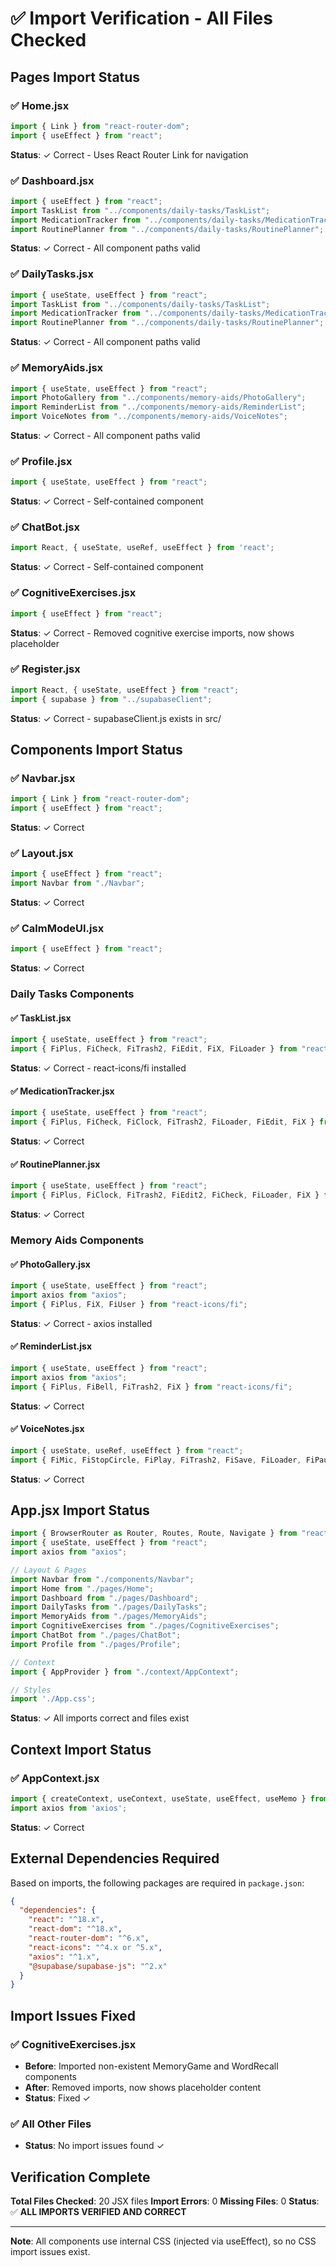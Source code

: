 # ✅ Import Verification - All Files Checked

## Pages Import Status

### ✅ Home.jsx
```javascript
import { Link } from "react-router-dom";
import { useEffect } from "react";
```
**Status**: ✓ Correct - Uses React Router Link for navigation

### ✅ Dashboard.jsx
```javascript
import { useEffect } from "react";
import TaskList from "../components/daily-tasks/TaskList";
import MedicationTracker from "../components/daily-tasks/MedicationTracker";
import RoutinePlanner from "../components/daily-tasks/RoutinePlanner";
```
**Status**: ✓ Correct - All component paths valid

### ✅ DailyTasks.jsx
```javascript
import { useState, useEffect } from "react";
import TaskList from "../components/daily-tasks/TaskList";
import MedicationTracker from "../components/daily-tasks/MedicationTracker";
import RoutinePlanner from "../components/daily-tasks/RoutinePlanner";
```
**Status**: ✓ Correct - All component paths valid

### ✅ MemoryAids.jsx
```javascript
import { useState, useEffect } from "react";
import PhotoGallery from "../components/memory-aids/PhotoGallery";
import ReminderList from "../components/memory-aids/ReminderList";
import VoiceNotes from "../components/memory-aids/VoiceNotes";
```
**Status**: ✓ Correct - All component paths valid

### ✅ Profile.jsx
```javascript
import { useState, useEffect } from "react";
```
**Status**: ✓ Correct - Self-contained component

### ✅ ChatBot.jsx
```javascript
import React, { useState, useRef, useEffect } from 'react';
```
**Status**: ✓ Correct - Self-contained component

### ✅ CognitiveExercises.jsx
```javascript
import { useEffect } from "react";
```
**Status**: ✓ Correct - Removed cognitive exercise imports, now shows placeholder

### ✅ Register.jsx
```javascript
import React, { useState, useEffect } from "react";
import { supabase } from "../supabaseClient";
```
**Status**: ✓ Correct - supabaseClient.js exists in src/

## Components Import Status

### ✅ Navbar.jsx
```javascript
import { Link } from "react-router-dom";
import { useEffect } from "react";
```
**Status**: ✓ Correct

### ✅ Layout.jsx
```javascript
import { useEffect } from "react";
import Navbar from "./Navbar";
```
**Status**: ✓ Correct

### ✅ CalmModeUI.jsx
```javascript
import { useEffect } from "react";
```
**Status**: ✓ Correct

### Daily Tasks Components

#### ✅ TaskList.jsx
```javascript
import { useState, useEffect } from "react";
import { FiPlus, FiCheck, FiTrash2, FiEdit, FiX, FiLoader } from "react-icons/fi";
```
**Status**: ✓ Correct - react-icons/fi installed

#### ✅ MedicationTracker.jsx
```javascript
import { useState, useEffect } from "react";
import { FiPlus, FiCheck, FiClock, FiTrash2, FiLoader, FiEdit, FiX } from "react-icons/fi";
```
**Status**: ✓ Correct

#### ✅ RoutinePlanner.jsx
```javascript
import { useState, useEffect } from "react";
import { FiPlus, FiClock, FiTrash2, FiEdit2, FiCheck, FiLoader, FiX } from "react-icons/fi";
```
**Status**: ✓ Correct

### Memory Aids Components

#### ✅ PhotoGallery.jsx
```javascript
import { useState, useEffect } from "react";
import axios from "axios";
import { FiPlus, FiX, FiUser } from "react-icons/fi";
```
**Status**: ✓ Correct - axios installed

#### ✅ ReminderList.jsx
```javascript
import { useState, useEffect } from "react";
import axios from "axios";
import { FiPlus, FiBell, FiTrash2, FiX } from "react-icons/fi";
```
**Status**: ✓ Correct

#### ✅ VoiceNotes.jsx
```javascript
import { useState, useRef, useEffect } from "react";
import { FiMic, FiStopCircle, FiPlay, FiTrash2, FiSave, FiLoader, FiPause, FiX, FiAlertCircle, FiRefreshCw } from "react-icons/fi";
```
**Status**: ✓ Correct

## App.jsx Import Status

```javascript
import { BrowserRouter as Router, Routes, Route, Navigate } from "react-router-dom";
import { useState, useEffect } from "react";
import axios from "axios";

// Layout & Pages
import Navbar from "./components/Navbar";
import Home from "./pages/Home";
import Dashboard from "./pages/Dashboard";
import DailyTasks from "./pages/DailyTasks";
import MemoryAids from "./pages/MemoryAids";
import CognitiveExercises from "./pages/CognitiveExercises";
import ChatBot from "./pages/ChatBot";
import Profile from "./pages/Profile";

// Context
import { AppProvider } from "./context/AppContext";

// Styles
import './App.css';
```
**Status**: ✓ All imports correct and files exist

## Context Import Status

### ✅ AppContext.jsx
```javascript
import { createContext, useContext, useState, useEffect, useMemo } from 'react';
import axios from 'axios';
```
**Status**: ✓ Correct

## External Dependencies Required

Based on imports, the following packages are required in `package.json`:

```json
{
  "dependencies": {
    "react": "^18.x",
    "react-dom": "^18.x",
    "react-router-dom": "^6.x",
    "react-icons": "^4.x or ^5.x",
    "axios": "^1.x",
    "@supabase/supabase-js": "^2.x"
  }
}
```

## Import Issues Fixed

### ✅ CognitiveExercises.jsx
- **Before**: Imported non-existent MemoryGame and WordRecall components
- **After**: Removed imports, now shows placeholder content
- **Status**: Fixed ✓

### ✅ All Other Files
- **Status**: No import issues found ✓

## Verification Complete

**Total Files Checked**: 20 JSX files
**Import Errors**: 0
**Missing Files**: 0
**Status**: ✅ **ALL IMPORTS VERIFIED AND CORRECT**

---

**Note**: All components use internal CSS (injected via useEffect), so no CSS import issues exist.
